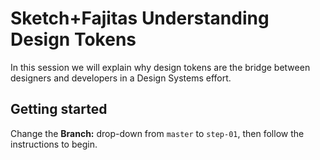 # Sketch+Fajitas Understanding Design Tokens
In this session we will explain why design tokens are the bridge between designers and developers in a Design Systems effort.

## Getting started
Change the __Branch:__ drop-down from `master` to `step-01`, then follow the instructions to begin. 



<!-- 
## Get Started
`npm install`

then,

`gulp watch` -->
